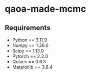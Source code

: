 # qaoa-made-mcmc
## Requirements
- Python == 3.11.9
- Numpy == 1.26.0
- Scipy == 1.13.0
- Pytorch == 2.2.0
- Qulacs == 0.6.3
- Matplotlib == 3.8.4